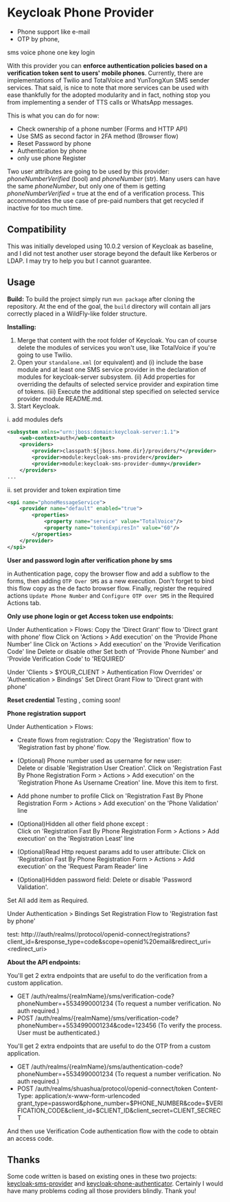 # Keycloak Phone Provider

 + Phone support like e-mail 
 + OTP by phone, 

sms
voice
phone one key login

With this provider you can **enforce authentication policies based on a verification token sent to users' mobile phones**.
Currently, there are implementations of Twilio and TotalVoice and YunTongXun SMS sender services. That said, is nice to note that more
services can be used with ease thankfully for the adopted modularity and in fact, nothing stop you from implementing a 
sender of TTS calls or WhatsApp messages. 

This is what you can do for now:
  + Check ownership of a phone number (Forms and HTTP API)
  + Use SMS as second factor in 2FA method (Browser flow)
  + Reset Password by phone
  + Authentication by phone
  + only use phone Register
  
Two user attributes are going to be used by this provider: _phoneNumberVerified_ (bool) and _phoneNumber_ (str). Many
users can have the same _phoneNumber_, but only one of them is getting _phoneNumberVerified_ = true at the end of a 
verification process. This accommodates the use case of pre-paid numbers that get recycled if inactive for too much time.

## Compatibility

This was initially developed using 10.0.2 version of Keycloak as baseline, and I did not test another user storage beyond
the default like Kerberos or LDAP. I may try to help you but I cannot guarantee.

## Usage

**Build:** To build the project simply run `mvn package` after cloning the repository. At the end of the goal, the `build`
directory will contain all jars correctly placed in a WildFly-like folder structure. 

**Installing:**
 
  1. Merge that content with the root folder of Keycloak. You can of course delete the modules of services you won't use,
  like TotalVoice if you're going to use Twilio.
  2. Open your `standalone.xml` (or equivalent) and (i) include the base module and at least one SMS service provider in
  the declaration of modules for keycloak-server subsystem. (ii) Add properties for overriding the defaults of selected
  service provider and expiration time of tokens. (iii) Execute the additional step specified on selected service provider
  module README.md.
  3. Start Keycloak.

i. add modules defs
```xml
<subsystem xmlns="urn:jboss:domain:keycloak-server:1.1">
    <web-context>auth</web-context>
    <providers>
        <provider>classpath:${jboss.home.dir}/providers/*</provider>
        <provider>module:keycloak-sms-provider</provider>
        <provider>module:keycloak-sms-provider-dummy</provider>
    </providers>
...
```
ii. set provider and token expiration time
```xml
<spi name="phoneMessageService">
    <provider name="default" enabled="true">
        <properties>
            <property name="service" value="TotalVoice"/>
            <property name="tokenExpiresIn" value="60"/>
        </properties>
    </provider>
</spi>
```

**User and password login after verification phone by sms**

  in Authentication page, copy the browser flow and add a subflow to the forms, then adding `OTP Over SMS` as a
  new execution. Don't forget to bind this flow copy as the de facto browser flow.
  Finally, register the required actions `Update Phone Number` and `Configure OTP over SMS` in the Required Actions tab.


**Only use phone login or get Access token use endpoints:**

Under Authentication > Flows:
Copy the 'Direct Grant' flow to 'Direct grant with phone' flow
Click on 'Actions > Add execution' on the 'Provide Phone Number' line
Click on 'Actions > Add execution' on the 'Provide Verification Code' line
Delete or disable other
Set both of 'Provide Phone Number' and 'Provide Verification Code' to 'REQUIRED'

Under 'Clients > $YOUR_CLIENT > Authentication Flow Overrides' or 'Authentication > Bindings' 
Set Direct Grant Flow to 'Direct grant with phone' 


**Reset credential**
 Testing , coming soon!

**Phone registration support**

Under Authentication > Flows:
 + Create flows from registration:
    Copy the 'Registration' flow to 'Registration fast by phone' flow.
 
 + (Optional) Phone number used as username for new user:  
    Delete or disable 'Registration User Creation'.
    Click on 'Registration Fast By Phone Registration Form > Actions > Add execution' on the 'Registration Phone As Username Creation' line.
    Move this item to first.
    
 +  Add phone number to profile
    Click on 'Registration Fast By Phone Registration Form > Actions > Add execution' on the 'Phone Validation' line

 + (Optional)Hidden all other field phone except :   
    Click on 'Registration Fast By Phone Registration Form > Actions > Add execution' on the 'Registration Least' line

 + (Optional)Read Http request params add to user attribute:
        Click on 'Registration Fast By Phone Registration Form > Actions > Add execution' on the 'Request Param Reader' line

 + (Optional)Hidden password field:
    Delete or disable 'Password Validation'.
    
 Set All add item as Required.

Under Authentication > Bindings
Set Registration Flow to 'Registration fast by phone' 

test:
http://<url>/auth/realms/<realm name>/protocol/openid-connect/registrations?client_id=<client id>&response_type=code&scope=openid%20email&redirect_uri=<redirect_uri>


**About the API endpoints:** 

You'll get 2 extra endpoints that are useful to do the verification from a custom application.

  + GET /auth/realms/{realmName}/sms/verification-code?phoneNumber=+5534990001234 (To request a number verification. No auth required.)
  + POST /auth/realms/{realmName}/sms/verification-code?phoneNumber=+5534990001234&code=123456 (To verify the process. User must be authenticated.)

You'll get 2 extra endpoints that are useful to do the OTP from a custom application.
  + GET /auth/realms/{realmName}/sms/authentication-code?phoneNumber=+5534990001234 (To request a number verification. No auth required.)
  + POST /auth/realms/shuashua/protocol/openid-connect/token
    Content-Type: application/x-www-form-urlencoded
    grant_type=password&phone_number=$PHONE_NUMBER&code=$VERIFICATION_CODE&client_id=$CLIENT_ID&client_secret=CLIENT_SECRECT


And then use Verification Code authentication flow with the code to obtain an access code.


## Thanks
Some code written is based on existing ones in these two projects: [keycloak-sms-provider](https://github.com/mths0x5f/keycloak-sms-provider)
and [keycloak-phone-authenticator](https://github.com/FX-HAO/keycloak-phone-authenticator). Certainly I would have many problems
coding all those providers blindly. Thank you!
